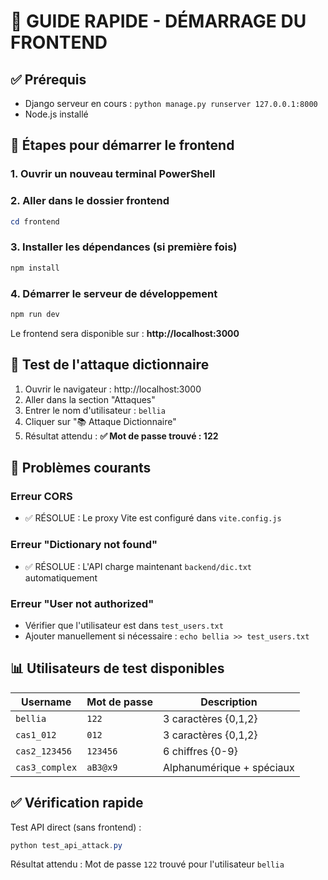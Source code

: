 # 🚀 GUIDE RAPIDE - DÉMARRAGE DU FRONTEND

## ✅ Prérequis
- Django serveur en cours : `python manage.py runserver 127.0.0.1:8000`
- Node.js installé

## 🎯 Étapes pour démarrer le frontend

### 1. Ouvrir un nouveau terminal PowerShell

### 2. Aller dans le dossier frontend
```powershell
cd frontend
```

### 3. Installer les dépendances (si première fois)
```powershell
npm install
```

### 4. Démarrer le serveur de développement
```powershell
npm run dev
```

Le frontend sera disponible sur : **http://localhost:3000**

## 📝 Test de l'attaque dictionnaire

1. Ouvrir le navigateur : http://localhost:3000
2. Aller dans la section "Attaques"
3. Entrer le nom d'utilisateur : `bellia`
4. Cliquer sur "📚 Attaque Dictionnaire"
5. Résultat attendu : **✅ Mot de passe trouvé : 122**

## 🐛 Problèmes courants

### Erreur CORS
- ✅ RÉSOLUE : Le proxy Vite est configuré dans `vite.config.js`

### Erreur "Dictionary not found"
- ✅ RÉSOLUE : L'API charge maintenant `backend/dic.txt` automatiquement

### Erreur "User not authorized"
- Vérifier que l'utilisateur est dans `test_users.txt`
- Ajouter manuellement si nécessaire : `echo bellia >> test_users.txt`

## 📊 Utilisateurs de test disponibles

| Username | Mot de passe | Description |
|----------|--------------|-------------|
| `bellia` | `122` | 3 caractères {0,1,2} |
| `cas1_012` | `012` | 3 caractères {0,1,2} |
| `cas2_123456` | `123456` | 6 chiffres {0-9} |
| `cas3_complex` | `aB3@x9` | Alphanumérique + spéciaux |

## ✅ Vérification rapide

Test API direct (sans frontend) :
```powershell
python test_api_attack.py
```

Résultat attendu : Mot de passe `122` trouvé pour l'utilisateur `bellia`
